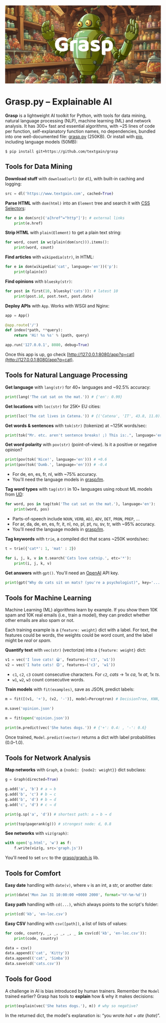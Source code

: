 ![Grasp](grasp.jpg)

# Grasp.py – Explainable AI

**Grasp** is a lightweight AI toolkit for Python, with tools for data mining, natural language processing (NLP), machine learning (ML) and network analysis. It has 300+ fast and essential algorithms, with ~25 lines of code per function, self-explanatory function names, no dependencies, bundled into one well-documented file: [grasp.py](https://github.com/textgain/grasp/blob/master/grasp.py) (250KB). Or install with [pip](https://pip.pypa.io/en/stable/getting-started), including language models (50MB):

```
$ pip install git+https://github.com/textgain/grasp
```

## Tools for Data Mining

**Download stuff** with `download(url)` (or `dl`), with built-in caching and logging:

```python
src = dl('https://www.textgain.com', cached=True)
```

**Parse HTML** with `dom(html)` into an `Element` tree and search it with [CSS Selectors](https://developer.mozilla.org/en-US/docs/Web/CSS/CSS_Selectors):

```py
for e in dom(src)('a[href^="http"]'): # external links
    print(e.href)
```

**Strip HTML** with `plain(Element)` to get a plain text string:

```py
for word, count in wc(plain(dom(src))).items():
    print(word, count)
```

**Find articles** with `wikipedia(str)`, in HTML:

```py
for e in dom(wikipedia('cat', language='en'))('p'):
    print(plain(e))
```

**Find opinions** with `bluesky(str)`:

```py
for post in first(10, bluesky('cats')): # latest 10
    print(post.id, post.text, post.date)
```

**Deploy APIs** with `App`. Works with WSGI and Nginx:

```py
app = App()
```

```py
@app.route('/')
def index(*path, **query):
    return 'Hi! %s %s' % (path, query)
```

```py
app.run('127.0.0.1', 8080, debug=True)
```

Once this app is up, go check [http://127.0.0.1:8080/app?q=cat](http://127.0.0.1:8080/app?q=cat).

## Tools for Natural Language Processing

**Get language** with `lang(str)` for 40+ languages and ~92.5% accuracy:

```py
print(lang('The cat sat on the mat.')) # {'en': 0.99}
```

**Get locations** with `loc(str)` for 25K+ EU cities:

```py
print(loc('The cat lives in Catena.')) # {('Catena', 'IT', 43.8, 11.0): 1}
```

**Get words & sentences** with `tok(str)` (tokenize) at ~125K words/sec:

```py
print(tok("Mr. etc. aren't sentence breaks! ;) This is:.", language='en'))
```

**Get word polarity** with `pov(str)` (point-of-view). Is it a positive or negative opinion?

```py
print(pov(tok('Nice!', language='en'))) # +0.6
print(pov(tok('Dumb.', language='en'))) # -0.4
```

* For de, en, es, fr, nl, with ~75% accuracy.
* You'll need the language models in [grasp/lm](https://github.com/textgain/grasp/tree/master/lm).

**Tag word types** with `tag(str)` in 10+ languages using robust ML models from [UD](https://universaldependencies.org):

```py
for word, pos in tag(tok('The cat sat on the mat.'), language='en'):
    print(word, pos)
```

* Parts-of-speech include `NOUN`, `VERB`, `ADJ`, `ADV`, `DET`, `PRON`, `PREP`, ...
* For ar, da, de, en, es, fr, it, nl, no, pl, pt, ru, sv, tr, with ~95% accuracy.
* You'll need the language models in [grasp/lm](https://github.com/textgain/grasp/tree/master/lm).


**Tag keywords** with `trie`, a compiled dict that scans ~250K words/sec:

```py
t = trie({'cat*': 1, 'mat' : 2})
```
```py
for i, j, k, v in t.search('Cats love catnip.', etc='*'):
    print(i, j, k, v)
```

**Get answers** with `gpt()`. You'll need an [OpenAI](https://platform.openai.com/) API key.

```py
print(gpt("Why do cats sit on mats? (you're a psychologist)", key='...'))
```

## Tools for Machine Learning

Machine Learning (ML) algorithms learn by example. If you show them 10K spam and 10K real emails (i.e., train a model), they can predict whether other emails are also spam or not.

Each training example is a `{feature: weight}` dict with a label. For text, the features could be words, the weights could be word count, and the label might be _real_ or _spam_.


**Quantify text** with `vec(str)` (vectorize) into a `{feature: weight}` dict:

```py
v1 = vec('I love cats! 😀', features=('c3', 'w1'))
v2 = vec('I hate cats! 😡', features=('c3', 'w1'))
```

* `c1`, `c2`, `c3` count consecutive characters. For `c2`, _cats_ → 1x _ca_, 1x _at_, 1x _ts_.
* `w1`, `w2`, `w3` count consecutive words. 

**Train models** with `fit(examples)`, save as JSON, predict labels: 

```py
m = fit([(v1, '+'), (v2, '-')], model=Perceptron) # DecisionTree, KNN, ...
```

```py
m.save('opinion.json')
```

```py
m = fit(open('opinion.json'))
```

```py
print(m.predict(vec('She hates dogs.')) # {'+': 0.4: , '-': 0.6}
```

Once trained, `Model.predict(vector)` returns a dict with label probabilities (0.0–1.0). 

## Tools for Network Analysis

**Map networks** with `Graph`, a `{node1: {node2: weight}}` dict subclass:

```py
g = Graph(directed=True)
```

```py
g.add('a', 'b') # a → b
g.add('b', 'c') # b → c
g.add('b', 'd') # b → d
g.add('c', 'd') # c → d
```

```py
print(g.sp('a', 'd')) # shortest path: a → b → d
```

```py
print(top(pagerank(g))) # strongest node: d, 0.8
```

**See networks** with `viz(graph)`:

```py
with open('g.html', 'w') as f:
    f.write(viz(g, src='graph.js'))
```

You'll need to set `src` to the [grasp/graph.js](https://github.com/textgain/grasp/blob/master/graph.js) lib.

## Tools for Comfort

**Easy date** handling with `date(v)`, where `v` is an int, a str, or another date:

```py
print(date('Mon Jan 31 10:00:00 +0000 2000', format='%Y-%m-%d'))
```

**Easy path** handling with `cd(...)`, which always points to the script's folder:

```py
print(cd('kb', 'en-loc.csv')
```

**Easy CSV** handling with `csv([path])`, a list of lists of values:

```py
for code, country, _, _, _, _, _ in csv(cd('kb', 'en-loc.csv')):
    print(code, country)
```

```py
data = csv()
data.append(('cat', 'Kitty'))
data.append(('cat', 'Simba'))
data.save(cd('cats.csv'))
```

## Tools for Good

A challenge in AI is bias introduced by human trainers. Remember the `Model` trained earlier? Grasp has tools to **explain** how & why it makes decisions:

```py
print(explain(vec('She hates dogs.'), m)) # why so negative?
```

In the returned dict, the model's explanation is: “you wrote _hat_ + _ate_ (_hate_)”.